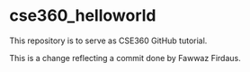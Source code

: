 # cse360_helloworld
This repository is to serve as CSE360 GitHub tutorial.

This is a change reflecting a commit done by Fawwaz Firdaus.
